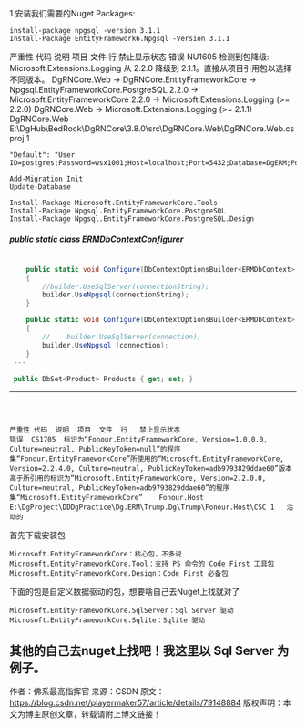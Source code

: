 1.安装我们需要的Nuget Packages:

```
install-package npgsql -version 3.1.1
Install-Package EntityFramework6.Npgsql -Version 3.1.1
```

严重性	代码	说明	项目	文件	行	禁止显示状态
错误	NU1605	检测到包降级: Microsoft.Extensions.Logging 从 2.2.0 降级到 2.1.1。直接从项目引用包以选择不同版本。 
 DgRNCore.Web -> DgRNCore.EntityFrameworkCore -> Npgsql.EntityFrameworkCore.PostgreSQL 2.2.0 -> Microsoft.EntityFrameworkCore 2.2.0 -> Microsoft.Extensions.Logging (>= 2.2.0) 
 DgRNCore.Web -> Microsoft.Extensions.Logging (>= 2.1.1)	DgRNCore.Web	E:\DgHub\BedRock\DgRNCore\3.8.0\src\DgRNCore.Web\DgRNCore.Web.csproj	1	



```
"Default": "User ID=postgres;Password=wsx1001;Host=localhost;Port=5432;Database=DgERM;Pooling=true;"
```

```
Add-Migration Init
Update-Database
```

```
Install-Package Microsoft.EntityFrameworkCore.Tools
Install-Package Npgsql.EntityFrameworkCore.PostgreSQL 
Install-Package Npgsql.EntityFrameworkCore.PostgreSQL.Design

```



   #####  public static class ERMDbContextConfigurer

```csharp
 
    public static void Configure(DbContextOptionsBuilder<ERMDbContext> builder, string connectionString)
    {
        //builder.UseSqlServer(connectionString); 
        builder.UseNpgsql(connectionString);
    }

    public static void Configure(DbContextOptionsBuilder<ERMDbContext> builder, DbConnection connection)
    {
        //    builder.UseSqlServer(connection); 
        builder.UseNpgsql (connection);
    }
 ---
     
 public DbSet<Product> Products { get; set; }
```
----





````



严重性	代码	说明	项目	文件	行	禁止显示状态
错误	CS1705	标识为“Fonour.EntityFrameworkCore, Version=1.0.0.0, Culture=neutral, PublicKeyToken=null”的程序集“Fonour.EntityFrameworkCore”所使用的“Microsoft.EntityFrameworkCore, Version=2.2.4.0, Culture=neutral, PublicKeyToken=adb9793829ddae60”版本高于所引用的标识为“Microsoft.EntityFrameworkCore, Version=2.2.0.0, Culture=neutral, PublicKeyToken=adb9793829ddae60”的程序集“Microsoft.EntityFrameworkCore”	Fonour.Host	E:\DgProject\DDDgPractice\Dg.ERM\Trump.Dg\Trump\Fonour.Host\CSC	1	活动的

````



首先下载安装包

    Microsoft.EntityFrameworkCore：核心包，不多说
    Microsoft.EntityFrameworkCore.Tool：支持 PS 命令的 Code First 工具包
    Microsoft.EntityFrameworkCore.Design：Code First 必备包

下面的包是自定义数据驱动的包，想要啥自己去Nuget上找就对了

    Microsoft.EntityFrameworkCore.SqlServer：Sql Server 驱动
    Microsoft.EntityFrameworkCore.Sqlite：Sqlite 驱动

其他的自己去nuget上找吧！我这里以 Sql Server 为例子。
--------------------- 
作者：佛系最高指挥官 
来源：CSDN 
原文：https://blog.csdn.net/playermaker57/article/details/79148884 
版权声明：本文为博主原创文章，转载请附上博文链接！
